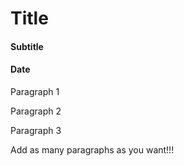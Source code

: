 # Title

#### Subtitle
#### Date

Paragraph 1

Paragraph 2

Paragraph 3

Add as many paragraphs as you want!!!
